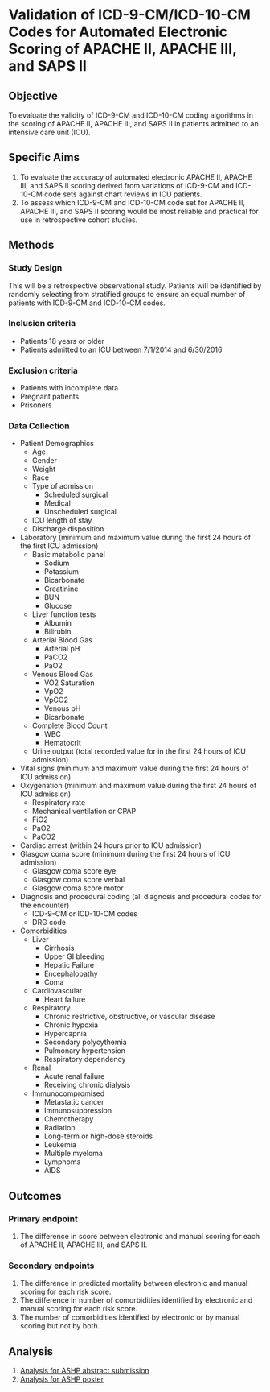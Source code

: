 Validation of ICD-9-CM/ICD-10-CM Codes for Automated Electronic Scoring of APACHE II, APACHE III, and SAPS II
================

Objective
---------

To evaluate the validity of ICD-9-CM and ICD-10-CM coding algorithms in the scoring of APACHE II, APACHE III, and SAPS II in patients admitted to an intensive care unit (ICU).

Specific Aims
-------------

1.  To evaluate the accuracy of automated electronic APACHE II, APACHE III, and SAPS II scoring derived from variations of ICD-9-CM and ICD-10-CM code sets against chart reviews in ICU patients.
2.  To assess which ICD-9-CM and ICD-10-CM code set for APACHE II, APACHE III, and SAPS II scoring would be most reliable and practical for use in retrospective cohort studies.

Methods
-------

### Study Design

This will be a retrospective observational study. Patients will be identified by randomly selecting from stratified groups to ensure an equal number of patients with ICD-9-CM and ICD-10-CM codes.

### Inclusion criteria

-   Patients 18 years or older
-   Patients admitted to an ICU between 7/1/2014 and 6/30/2016

### Exclusion criteria

-   Patients with incomplete data
-   Pregnant patients
-   Prisoners

### Data Collection

-   Patient Demographics
    -   Age
    -   Gender
    -   Weight
    -   Race
    -   Type of admission
        -   Scheduled surgical
        -   Medical
        -   Unscheduled surgical
    -   ICU length of stay
    -   Discharge disposition
-   Laboratory (minimum and maximum value during the first 24 hours of the first ICU admission)
    -   Basic metabolic panel
        -   Sodium
        -   Potassium
        -   Bicarbonate
        -   Creatinine
        -   BUN
        -   Glucose
    -   Liver function tests
        -   Albumin
        -   Bilirubin
    -   Arterial Blood Gas
        -   Arterial pH
        -   PaCO2
        -   PaO2
    -   Venous Blood Gas
        -   VO2 Saturation
        -   VpO2
        -   VpCO2
        -   Venous pH
        -   Bicarbonate
    -   Complete Blood Count
        -   WBC
        -   Hematocrit
    -   Urine output (total recorded value for in the first 24 hours of ICU admission)
-   Vital signs (minimum and maximum value during the first 24 hours of ICU admission)
-   Oxygenation (minimum and maximum value during the first 24 hours of ICU admission)
    -   Respiratory rate
    -   Mechanical ventilation or CPAP
    -   FiO2
    -   PaO2
    -   PaCO2
-   Cardiac arrest (within 24 hours prior to ICU admission)
-   Glasgow coma score (minimum during the first 24 hours of ICU admission)
    -   Glasgow coma score eye
    -   Glasgow coma score verbal
    -   Glasgow coma score motor
-   Diagnosis and procedural coding (all diagnosis and procedural codes for the encounter)
    -   ICD-9-CM or ICD-10-CM codes
    -   DRG code
-   Comorbidities
    -   Liver
        -   Cirrhosis
        -   Upper GI bleeding
        -   Hepatic Failure
        -   Encephalopathy
        -   Coma
    -   Cardiovascular
        -   Heart failure
    -   Respiratory
        -   Chronic restrictive, obstructive, or vascular disease
        -   Chronic hypoxia
        -   Hypercapnia
        -   Secondary polycythemia
        -   Pulmonary hypertension
        -   Respiratory dependency
    -   Renal
        -   Acute renal failure
        -   Receiving chronic dialysis
    -   Immunocompromised
        -   Metastatic cancer
        -   Immunosuppression
        -   Chemotherapy
        -   Radiation
        -   Long-term or high-dose steroids
        -   Leukemia
        -   Multiple myeloma
        -   Lymphoma
        -   AIDS

Outcomes
--------

### Primary endpoint

1.  The difference in score between electronic and manual scoring for each of APACHE II, APACHE III, and SAPS II.

### Secondary endpoints

1.  The difference in predicted mortality between electronic and manual scoring for each risk score.
2.  The difference in number of comorbidities identified by electronic and manual scoring for each risk score.
3.  The number of comorbidities identified by electronic or by manual scoring but not by both.

Analysis
--------

1.  [Analysis for ASHP abstract submission](https://bgulbis.github.io/Risk_Score_Validation/report/analysis_ashp_abstract.nb.html)
2.  [Analysis for ASHP poster](https://bgulbis.github.io/Risk_Score_Validation/report/analysis_ashp_poster.nb.html)
